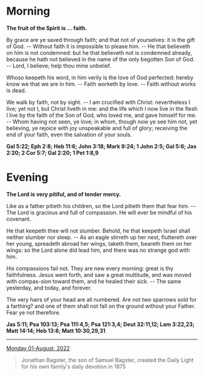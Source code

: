 # Morning

**The fruit of the Spirit is ... faith.**
 
By grace are ye saved through faith; and that not of yourselves: it is the gift of God. -- Without faith it is impossible to please him. -- He that believeth on him is not condemned: but he that believeth not is condemned already, because he hath not believed in the name of the only begotten Son of God. -- Lord, I believe; help thou mine unbelief.
 
Whoso keepeth his word, in him verily is the love of God perfected: hereby know we that we are in him. -- Faith worketh by love. -- Faith without works is dead.
 
We walk by faith, not by sight. -- I am crucified with Christ: nevertheless I live; yet not I, but Christ liveth in me: and the life which I now live in the flesh I live by the faith of the Son of God, who loved me, and gave himself for me. -- Whom having not seen, ye love; in whom, though now ye see him not, yet believing, ye rejoice with joy unspeakable and full of glory; receiving the end of your faith, even the salvation of your souls.  

**Gal 5:22; Eph 2:8; Heb 11:6; John 3:18; Mark 9:24; 1 John 2:5; Gal 5:6; Jas 2:20; 2 Cor 5:7; Gal 2:20; 1 Pet 1:8,9**

# Evening

**The Lord is very pitiful, and of tender mercy.**
 
Like as a father pitieth his children, so the Lord pitieth them that fear him. -- The Lord is gracious and full of compassion. He will ever be mindful of his covenant.
 
He that keepeth thee will not slumber. Behold, he that keepeth Israel shall neither slumber nor sleep. -- As an eagle stirreth up her nest, fluttereth over her young, spreadeth abroad her wings, taketh them, beareth them on her wings: so the Lord alone did lead him, and there was no strange god with him.
 
His compassions fail not. They are new every morning: great is thy faithfulness. Jesus went forth, and saw a great multitude, and was moved with compas-sion toward them, and he healed their sick. -- The same yesterday, and today, and forever.
 
The very hairs of your head are all numbered. Are not two sparrows sold for a farthing? and one of them shall not fall on the ground without your Father. Fear ye not therefore.  

**Jas 5:11; Psa 103:13; Psa 111:4,5; Psa 121:3,4; Deut 32:11,12; Lam 3:22,23; Matt 14:14; Heb 13:8; Matt 10:30,29,31**

---

[Monday 01-August, 2022](https://t.me/s/daily_light)

> Jonathan Bagster, the son of Samuel Bagster, created the Daily Light for his own family's daily devotion in 1875

